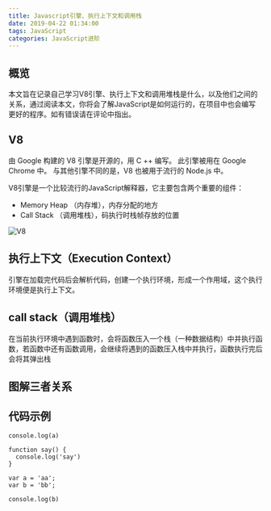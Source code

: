 ```yaml
---
title: Javascript引擎、执行上下文和调用栈
date: 2019-04-22 01:34:00
tags: JavaScript
categories: JavaScript进阶
---
```


## 概览
本文旨在记录自己学习V8引擎、执行上下文和调用堆栈是什么，以及他们之间的关系，通过阅读本文，你将会了解JavaScript是如何运行的，在项目中也会编写更好的程序。如有错误请在评论中指出。

## V8
由 Google 构建的 V8 引擎是开源的，用 C ++ 编写。 此引擎被用在 Google Chrome 中。 与其他引擎不同的是，V8 也被用于流行的 Node.js 中。

V8引擎是一个比较流行的JavaScript解释器，它主要包含两个重要的组件：
* Memory Heap （内存堆），内存分配的地方
* Call Stack （调用堆栈），码执行时栈帧存放的位置

![V8](http://ww1.sinaimg.cn/large/006NiFm7ly1g2askmgg4bj30sg0lcq3z.jpg)

## 执行上下文（Execution Context）
引擎在加载完代码后会解析代码，创建一个执行环境，形成一个作用域，这个执行环境便是执行上下文。

## call stack（调用堆栈）
在当前执行环境中遇到函数时，会将函数压入一个栈（一种数据结构）中并执行函数，若函数中还有函数调用，会继续将遇到的函数压入栈中并执行，函数执行完后会将其弹出栈

## 图解三者关系

## 代码示例
```
console.log(a)

function say() {
  console.log('say')
}

var a = 'aa';
var b = 'bb';

console.log(b)
```